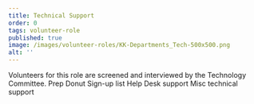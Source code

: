 ```yaml
---
title: Technical Support
order: 0
tags: volunteer-role
published: true
image: /images/volunteer-roles/KK-Departments_Tech-500x500.png
alt: ''
---
```

Volunteers for this role are screened and interviewed by the Technology Committee. Prep Donut Sign-up list Help Desk support Misc technical support